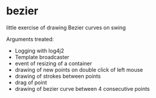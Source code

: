 # bezier
little exercise of drawing Bezier curves on swing 

Arguments treated:

- Logging with log4j2
- Template broadcaster
- event of resizing of a container
- drawing of new points on double click of left mouse
- drawing of strokes between points
- drag of point
- drawing of bezier curve between 4 consecutive points
